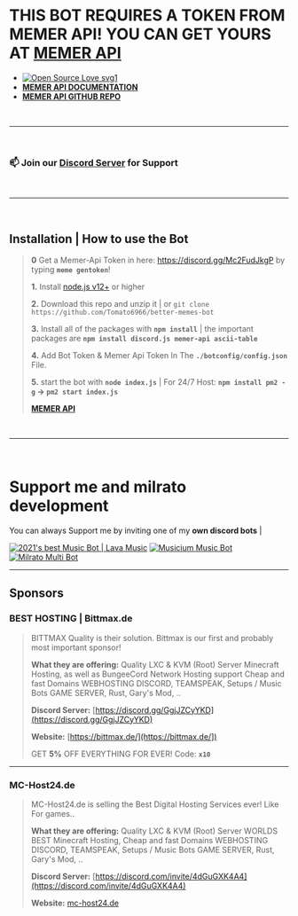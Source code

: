 # THIS BOT REQUIRES A TOKEN FROM MEMER API! YOU CAN GET YOURS AT [MEMER API](https://discord.com/invite/emD44ZJaSA)
 - [![Open Source Love svg1](https://badges.frapsoft.com/os/v1/open-source.svg?v=103)](https://www.npmjs.com/package/memer-api)
 - [**MEMER API DOCUMENTATION**](https://memer-api.js.org/)
 - [**MEMER API GITHUB REPO**](https://github.com/shinchanOP/memer-api)

<br/>

***

<br/>

### 📫 **Join our [Discord Server](https://discord.gg/FQGXbypRf8) for Support**

<br/>

***

<br/>

## Installation | How to use the Bot
> 
> **0** Get a Memer-Api Token in here: https://discord.gg/Mc2FudJkgP by typing **`meme gentoken`**!
> 
> **1.** Install [node.js v12+](https://nodejs.org/api/cli.html#cli_unhandled_rejections_mode) or higher
> 
> **2.** Download this repo and unzip it | or `git clone https://github.com/Tomato6966/better-memes-bot`
> 
> **3.** Install all of the packages with **`npm install`** | the important packages are **`npm install discord.js memer-api ascii-table`**
> 
> **4.** Add Bot Token & Memer Api Token In The **`./botconfig/config.json`** File.
> 
> **5.** start the bot with **`node index.js`** | For 24/7 Host: **`npm install pm2 -g` -> `pm2 start index.js`**
> 
> [**MEMER API**](https://www.npmjs.com/package/memer-api)

<br/>

***

<br/>

# Support me and milrato development

You can always Support me by inviting one of my **own discord bots** |

[![2021's best Music Bot | Lava Music](https://cdn.discordapp.com/attachments/748533465972080670/817088638780440579/test3.png)](https://lava.milrato.eu)
[![Musicium Music Bot](https://cdn.discordapp.com/attachments/742446682381221938/770055673965707264/test1.png)](https://dc.musicium.eu)
[![Milrato Multi Bot](https://cdn.discordapp.com/attachments/742446682381221938/770056826724679680/test1.png)](https://dc.milrato.eu)

***

## Sponsors

### BEST HOSTING | Bittmax.de
> BITTMAX Quality is their solution.
> Bittmax is our first and probably most important sponsor!
> 
> **What they are offering:**
> Quality LXC & KVM (Root) Server
> Minecraft Hosting, as well as BungeeCord Network Hosting support
> Cheap and fast Domains
> WEBHOSTING
> DISCORD, TEAMSPEAK, Setups / Music Bots
> GAME SERVER, Rust, Gary's Mod, ..
> 
> **Discord Server:**
> [https://discord.gg/GgjJZCyYKD](https://discord.gg/GgjJZCyYKD)
> 
> **Website:**
> [https://bittmax.de/](https://bittmax.de/])
> 
> GET **5%** OFF EVERYTHING FOR EVER!
> Code: **`x10`**

***

### MC-Host24.de
> MC-Host24.de is selling the Best Digital Hosting Services ever!
> Like For games..
> 
> **What they are offering:**
> Quality LXC & KVM (Root) Server
> WORLDS BEST Minecraft Hosting,
> Cheap and fast Domains
> WEBHOSTING
> DISCORD, TEAMSPEAK, Setups / Music Bots
> GAME SERVER, Rust, Gary's Mod, ..
> 
> **Discord Server:**
> [https://discord.com/invite/4dGuGXK4A4](https://discord.com/invite/4dGuGXK4A4)
> 
> **Website:**
> [mc-host24.de](https://mc-host24.de/user/affiliate/3121])

